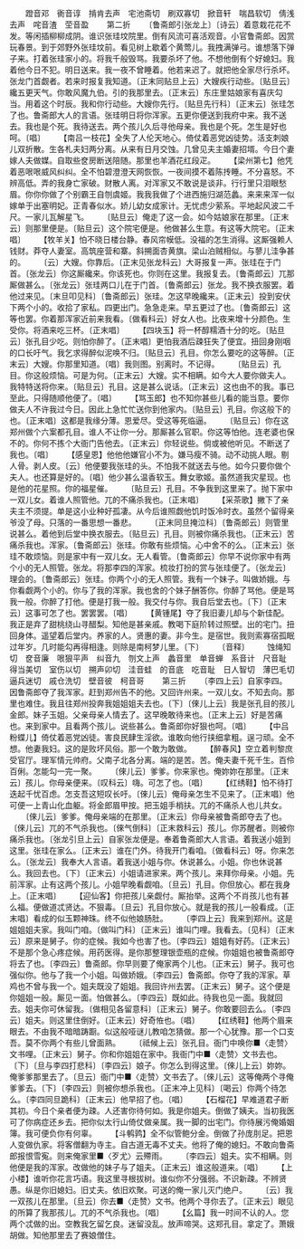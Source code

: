 <!-- { "loadSidebar": true } -->
　　蹬音邓　衠音谆　掯肯去声　宅池斋切　刷双寡切　掀音轩　喘昌软切　倩浅去声　咤音渣　茔音盈
　　第二折
　　〔鲁斋郎引张龙上〕〔诗云〕着意栽花花不发。等闲插柳柳成阴。谁识张珪坟院里。倒有风流可喜活观音。小官鲁斋郎。因赏玩春景。到于郊野外张珪坟前。看见树上歇着个黄莺儿。我拽满弹弓。谁想落下弹子来。打着张珪家小的。将我千般毁骂。我要杀坏了他。不想他倒有个好媳妇。我着他今日不犯。明日送来。我一夜不曾睡着。他若来迟了。就把他全家尽行杀坏。张龙门首觑者。若来时报复我知道。〔正末同贴旦上云〕大嫂疾行动些。〔贴旦云〕纔五更天气。你敢风魔九伯。引的我那里去。〔正末云〕东庄里姑娘家有喜庆勾当。用着这个时辰。我和你行动些。大嫂你先行。〔贴旦先行科〕〔正末云〕张珪怎了也。鲁斋郎大人的言语。张珪明日将你浑家。五更你便送到我府中来。我不送去。我也是个死。我待送去。两个孩儿久后寻他母亲。我也是个死。怎生是好也呵。〔唱〕
　　【南吕一枝花】全失了人伦天地心。倚仗着恶党凶徒势。活支刺娘儿双折散。生各札夫妇两分离。从来有日月交蚀。几曾见夫主婚妻招壻。今日个妻嫁人夫做媒。自取些奁房断送陪随。那里也羊酒花红段疋。
　　【梁州第七】他凭着恶哏哏威风纠纠。全不怕碧澄澄天网恢恢。一夜间摸不着陈抟睡。不分喜怒。不辨高低。弄的我身亡家破。财散人离。对浑家又不敢说是谈非。行行里只泪眼愁眉。你你你做了个别霸王自刎虞姬。我我我做了个进西施归湖范蠡。来来来浑一似嫁单于出塞明妃。正青春似水。娇儿幼女成家计。无忧虑少萦系。平地起风波二千尺。一家儿瓦解星飞。
　　〔贴旦云〕俺走了这一会。如今姑娘家在那里。〔正末云〕则那里便是。〔贴旦云〕这个院宅便是。他做甚么生意。有这等大院宅。〔正末唱〕
　　【牧羊关】怕不晓日楼台静。春风帘幙低。没福的怎生消得。这厮强赖人钱财。莽夺人妻室。高筑座营和寨。斜搠面杏黄旗。梁山泊贼相似。与蓼儿洼争甚的。
　　〔云〕大嫂。你靠后。〔正末见张龙科云〕大哥报复一声。张珪在于门首。〔张龙云〕你这厮纔来。你该死也。你则在这里。我报复去。〔鲁斋郎云〕兀那厮做甚么。〔张龙云〕张珪两口儿在于门首。〔鲁斋郎云〕张龙。我不换衣服罢。着他过来见。〔末旦叩见科〕〔鲁斋郎云〕张珪。怎这早晚纔来。〔正末云〕投到安伏下两个小的。收拾了家私。四更出门。急急走来。早五更过了也。〔鲁斋郎云〕这等也罢。你着那浑家近前来我看。〔做看科云〕好女人也。比夜来增十分颜色。生受你。将酒来吃三杯。〔正末唱〕
　　【四块玉】将一杯醇糯酒十分的吃。〔贴旦云〕张孔目少吃。则怕你醉了。〔正末唱〕更怕我酒后疎狂失了便宜。扭回身刚咽的口长吁气。我乞求得醉似泥唤不归。〔贴旦云〕孔目。你怎么要吃的这等醉。〔正末云〕大嫂。你那里知道。〔唱〕我则图。别离时。不记得。
　　〔贴旦云〕孔目。你这般烦恼。可是为何。〔正末云〕大嫂。实不相瞒。如今大人要你做夫人。我特特送将你来。〔贴旦云〕孔目。这是甚么说话。〔正末云〕这也由不的我。事已至此。只得随顺他便了。〔唱〕
　　【骂玉郎】也不知你甚些儿看的能当意。要你做夫人不许我过今日。因此上急忙忙送你到他家内。〔贴旦云〕孔目。你这般下的也。〔正末唱〕这都是我缘分薄。恩爱尽。受这等死临逼。
　　〔贴旦云〕你在这郑州做个六案都孔目。谁人不让你一分。那厮甚么官职。你这等怕他。连老婆也保不的。你何不拣个大衙门告他去。〔正末云〕你轻说些。倘或被他听见。不断送了我也。〔唱〕
　　【感皇恩】他他他嫌官小不为。嫌马瘦不骑。动不动挑人眼。剔人骨。剥人皮。〔云〕他便要我张珪的头。不怕我不就送去与他。如今只要你做个夫人。也还算是好的。〔唱〕他少甚么温香软玉。舞女歌姬。虽然道我灾星现。也是他的花星照。你的福星催。
　　〔贴旦云〕孔目。不争我到这里来了。抛下家中一双儿女。着谁人照管他。兀的不痛杀我也。〔正末唱〕
　　【采茶歌】撇下了亲夫主不须提。单是这小业种好孤凄。从今后谁照觑他饥时饭冷时衣。虽然个留得亲爷没了母。只落的一番思想一番悲。
　　〔正末同旦掩泣科〕〔鲁斋郎云〕则管里说甚么。着他到后堂中换衣服去。〔贴旦云〕孔目。则被你痛杀我也。〔正末云〕苦痛杀我也。浑家。〔鲁斋郎云〕张珪。你敢有些烦恼。心中舍不的么。〔正末云〕张珪不敢烦恼。则是家中有一双儿女。无人看管。〔鲁斋郎云〕你早不说你家中有两个小的无人照管。张龙。将那李四的浑家。梳妆打扮的赏与张珪便了。〔张龙云〕理会的。〔鲁斋郎云〕张珪。你两个小的无人照管。我有一个妹子。叫做娇娥。与你看觑两个小的。你与了我的浑家。我也舍的个妹子酬答你。你醉了骂他。便是骂我一般。你醉了打他。便是打我一般。我交付与你。我自后堂去也。〔下〕〔正末云〕这事可怎了也。罢罢罢。〔唱〕
　　【黄锺尾】夺了我旧妻儿却与个新佳配。我正是弃了甜桃绕山寻醋梨。知他是甚亲戚。教喝下庭阶转过照壁。出的宅门。扭回身体。遥望着后堂内。养家的人。贤惠的妻。非今生。是宿世。我则索寡宿孤眠过年岁。几时能勾再得相逢。则除是南柯梦儿里。〔下〕
　　〔音释〕
　　蚀绳知切　奁音廉　哏狠平声　纠音九　刎文上声　蠡音里　单音蝉　系音计　尺音耻　得当美切　室伤以切　搠声卯切　洼音蛙　的音底　吃音耻　日人智切　薄巴毛切　逼兵迷切　戚仓洗切　壁音彼　柯音哥
　　第三折
　　〔李四上云〕自家李四。因鲁斋郎夺了我浑家。赶到郑州告不的他。又回许州来。一双儿女。不知去向。那里也难住。我且往郑州投奔我姐姐姐夫去也。〔下〕〔倈儿上云〕我是张孔目的孩儿金郎。妹子玉姐。父亲母亲人情去了。这早晚敢待来也。〔正末上云〕好是苦痛也。来到家中。且看两个孩儿。说些甚么。鲁斋郎你好狠也呵。〔唱〕
　　【中吕粉蝶儿】倚仗着恶党凶徒。害良民肆生淫欲。谁敢向他行挟细拿粗。逞刁顽。全不想。他妻我妇。这的是败坏风俗。那一个敢为敢做。
　　【醉春风】空立着判黎庶受官厅。理军情元帅府。父南子北各分离。端的是苦。苦。俺夫妻千死千生。百伶百俐。怎能勾一完一聚。
　　〔倈儿云〕爹爹。你来家也。俺妳妳在那里。〔正末云〕孩儿。你母亲便来。〔叹科云〕嗨。可怎了也。〔唱〕
　　【红绣鞋】怕不待打迭起千忧百虑。怎支吾这短叹长吁。〔倈儿云〕俺母亲怎生不见来了。〔正末唱〕他可便一上青山化血躯。将金郎眉甲按。把玉姐手梢扶。兀的不痛杀人也儿共女。
　　〔倈儿云〕爹爹。俺母亲端的在那里。〔正末云〕你母亲被鲁斋郎夺去了也。〔倈儿云〕兀的不气杀我也。〔倈气倒科〕〔正末救科云〕孩儿。你苏醒者。则被你痛杀我也。〔张龙引旦上云〕自家张龙便是。奉着鲁斋郎大人言语。着我送小姐到这里。张珪在家么。〔正末云〕谁在门外。待我开门看咱。〔做看科云〕呀。你来怎么。〔张龙云〕我奉大人言语。着我送小姐与你。休说甚么。小姐。你也休说甚么。我回去也。〔下〕〔正末云〕小姐请进家来。两个孩儿。来拜你母亲。小姐。先前浑家。止有这两个孩儿。小姐早晚看觑咱。〔旦云〕孔目。你但放心。都在我身上。〔正末唱〕
　　【迎仙客】你把孩儿亲觑付。厮抬举。这两个不肖孩儿也有甚么福。便做道忒贤达。不狠毒。〔旦云〕孔目你放心。就是我的孩儿一般看成。〔正末唱〕看成的似玉颗神珠。终不似他娘肠肚。
　　〔李四上云〕我来到郑州。这是姐姐姐夫家。我叫门咱。〔做叫门科〕〔正末云〕谁叫门哩。我看去。〔见科〕〔正末云〕原来是舅子。你的症候。我如今也害了也。〔李四云〕姐姐有好药。〔正末云〕不是那个急心疼症候。用药医得。是你那整理银壶瓶的症候。你姐姐也被鲁斋郎夺将去了也。〔李四云〕鲁斋郎。你早则要了俺家两个儿也。〔正末云〕舅子。我可也强似你。他与了我一个小姐。叫做娇娥。〔李四云〕鲁斋郎。你夺了我的浑家。草鸡也不曾与我一个。姐夫既没了姐姐。我回许州去罢。〔正末云〕舅子。这个便是你姐姐一般。厮见一面。怕做甚么。〔李四云〕既如此。待我也见一面。我就回去。姐夫你可休留我。〔做相见各留意科〕〔正末云〕舅子。你敢要回去么。〔李四云〕姐夫。则这里住倒好。〔正末云〕好奇恠也。〔唱〕
　　【红绣鞋】他两个眉来眼去。不由我不暗暗踌蹰。似这般哑谜儿教咱怎猜做。那一个心犹豫。那一个口支吾。莫不你两个有些儿曾面熟。
　　〔祗候上云〕张孔目。衙门中唤你■〈走赞〉文书哩。〔正末云〕舅子。你和你姐姐在家中。我衙门中■〈走赞〉文书去也。〔下〕〔旦与李四打悲科〕〔李四云〕娘子。你怎么到得这里。〔倈儿上云〕妳妳。俺爹爹那里去了。〔旦云〕衙门中■〈走赞〉文书去了。〔倈儿云〕这等俺两个寻俺爹爹去。〔下〕〔李四云〕则被你想杀我也。〔正末冲上见科〕〔喝云〕你两个待怎么。〔李四同旦跪科〕〔正末云〕他早招了也。〔唱〕
　　【石榴花】早难道君子断其初。今日个亲者便为疎。人还害你待何如。我是你姐夫。倒做了姨夫。当初我医可了你病症还乡去。把你似太行山倚仗做亲属。我一脚的出宅门。你待展污俺婚姻簿。我可便负你有何辜。
　　【斗鹌鹑】全不似管鲍分金。倒做了孙庞刖足。把恩人变做仇家。将客僧翻为寺主。自古道无毒不丈夫。他将了俺的媳妇。不敢向鲁斋郎报恨雪寃。则来俺家里■〈歹尤〉云殢雨。
　　〔李四云〕姐夫。实不相瞒。则他便是我的浑家。改做他的妹子与了姐夫。〔正末云〕谁这般道来。〔唱〕
　　【上小楼】谁听你花言巧语。我这里寻根拔树。谁似你不分强弱。不识新疎。不辨贤愚。纵是你旧媳妇。旧丈夫。依旧欢聚。可送的俺一家儿灭门绝户。
　　〔云〕我一双孩儿在那里。〔旦云〕你去■〈走赞〉文书。他两个寻你去了。〔正末云〕眼见的所算了我那孩儿。兀的不气杀我也。〔唱〕
　　【幺篇】我一时间不认的人。您两个忒做的出。空教我乞留乞良。迷留没乱。放声啼哭。这郑孔目。拿定了。萧娥胡做。知他那里去了赛娘僧住。
